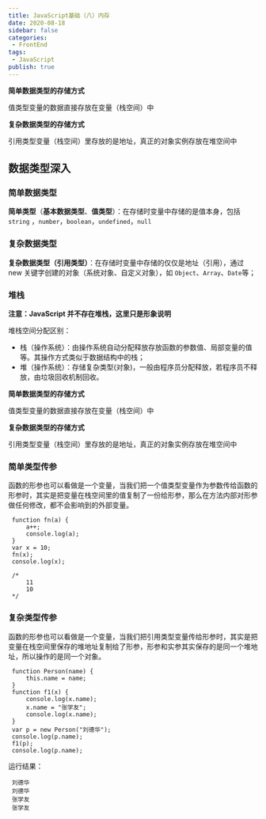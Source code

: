 ```yaml
---
title: JavaScript基础（八）内存
date: 2020-08-18
sidebar: false
categories:
 - FrontEnd
tags:
 - JavaScript
publish: true
---
```






**简单数据类型的存储方式**

值类型变量的数据直接存放在变量（栈空间）中

**复杂数据类型的存储方式**

引用类型变量（栈空间）里存放的是地址，真正的对象实例存放在堆空间中

<!-- more -->

## 数据类型深入

### 简单数据类型

**简单类型**（**基本数据类型**、**值类型**）：在存储时变量中存储的是值本身，包括 `string` ，`number`，`boolean`，`undefined`，`null`



### 复杂数据类型

**复杂数据类型（引用类型）**：在存储时变量中存储的仅仅是地址（引用），通过 new 关键字创建的对象（系统对象、自定义对象），如 `Object`、`Array`、`Date`等；



### 堆栈

**注意：JavaScript 并不存在堆栈，这里只是形象说明**

堆栈空间分配区别：

- 栈（操作系统）：由操作系统自动分配释放存放函数的参数值、局部变量的值等。其操作方式类似于数据结构中的栈；
- 堆（操作系统）：存储复杂类型(对象)，一般由程序员分配释放，若程序员不释放，由垃圾回收机制回收。



**简单数据类型的存储方式**

值类型变量的数据直接存放在变量（栈空间）中

**复杂数据类型的存储方式**

引用类型变量（栈空间）里存放的是地址，真正的对象实例存放在堆空间中



### 简单类型传参

函数的形参也可以看做是一个变量，当我们把一个值类型变量作为参数传给函数的形参时，其实是把变量在栈空间里的值复制了一份给形参，那么在方法内部对形参做任何修改，都不会影响到的外部变量。

```
 function fn(a) {
     a++;
     console.log(a); 
 }
 var x = 10;
 fn(x);
 console.log(x);
 
 /*
     11
     10
 */
```



### 复杂类型传参

函数的形参也可以看做是一个变量，当我们把引用类型变量传给形参时，其实是把变量在栈空间里保存的堆地址复制给了形参，形参和实参其实保存的是同一个堆地址，所以操作的是同一个对象。

```
 function Person(name) {
     this.name = name;
 }
 function f1(x) {
     console.log(x.name); 
     x.name = "张学友";
     console.log(x.name);   
 }
 var p = new Person("刘德华");
 console.log(p.name);
 f1(p);
 console.log(p.name);
```

运行结果：

```
 刘德华
 刘德华
 张学友
 张学友
```